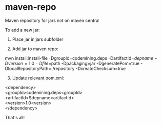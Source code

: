 maven-repo
==========

Maven repository for jars not on maven central 

To add a new jar:

 1. Place jar in jars subfolder
 
 2. Add jar to maven repo:
 
 mvn install:install-file -DgroupId=codemining.deps -DartifactId=$depname -Dversion=1.0 -Dfile=$path -Dpackaging=jar -DgeneratePom=true -DlocalRepositoryPath=./repository  -DcreateChecksum=true
 
 3. Update relevant pom.xml:
 
 &lt;dependency&gt; <br/>
 &lt;groupId&gt;codemining.deps&lt;groupId&gt; <br/>
 &lt;artifactId>$depname&lt;artifactId&gt; <br/>
 &lt;version&gt;1.0&lt;version&gt; <br/>
 &lt;/dependency&gt; <br/>
 
 That's all!
 
